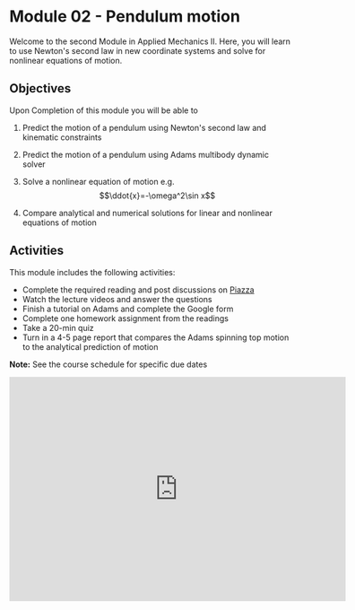 # Module 02 - Pendulum motion

Welcome to the second Module in Applied Mechanics II. Here, you will learn to
use Newton's second law in new coordinate systems and solve for nonlinear
equations of motion. 

## Objectives

Upon Completion of this module you will be able to 

1. Predict the motion of a pendulum using Newton's second law and kinematic
constraints

2. Predict the motion of a pendulum using Adams multibody dynamic solver 

3. Solve a nonlinear equation of motion e.g. $$\ddot{x}=-\omega^2\sin x$$

4. Compare analytical and numerical solutions for linear and nonlinear equations
of motion

## Activities

This module includes the following activities:

* Complete the required reading and post discussions on [Piazza]()
* Watch the lecture videos and answer the questions
* Finish a tutorial on Adams and complete the Google form
* Complete one homework assignment from the readings
* Take a 20-min quiz
* Turn in a 4-5 page report that compares the Adams spinning top motion to the analytical prediction of motion

<p><strong>Note:</strong> See the course schedule for specific due dates</p> 
<iframe
width="600" height="400" style="border-width: 0;"
src="https://calendar.google.com/calendar/embed?height=400&amp;wkst=1&amp;bgcolor=%23ffffff&amp;ctz=America%2FNew_York&amp;src=dWNvbm4uZWR1X3ZlaHJhNTdiZW5yNmhydTdoczc5OTdxcDUwQGdyb3VwLmNhbGVuZGFyLmdvb2dsZS5jb20&amp;color=%23616161&amp;showTitle=1&amp;mode=AGENDA&amp;showTabs=1&amp;showCalendars=0"
frameborder="0" scrolling="no"></iframe>
